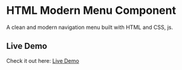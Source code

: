 # HTML Modern Menu Component

A clean and modern navigation menu built with HTML and CSS, js.

## Live Demo
Check it out here: [Live Demo](https://nadeesha699.github.io/html-modern-menu-component/)
